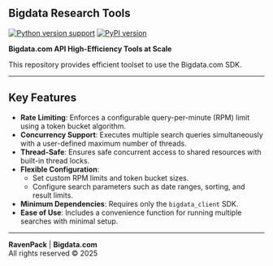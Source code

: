 ## Bigdata Research Tools

[![Python version support](https://img.shields.io/badge/Python-3.9%20|%203.10%20|%203.11%20|%203.12%20|%203.13-blue?logo=python)](https://pypi.org/project/bigdata-research-tools)
[![PyPI version](https://badge.fury.io/py/bigdata-research-tools.svg)](https://badge.fury.io/py/bigdata-research-tools)

**Bigdata.com API High-Efficiency Tools at Scale**

This repository provides efficient toolset to use the Bigdata.com SDK.

---

## Key Features

- **Rate Limiting**: Enforces a configurable query-per-minute (RPM) limit using
  a token bucket algorithm.
- **Concurrency Support**: Executes multiple search queries simultaneously with
  a user-defined maximum number of threads.
- **Thread-Safe**: Ensures safe concurrent access to shared resources with
  built-in thread locks.
- **Flexible Configuration**:
    - Set custom RPM limits and token bucket sizes.
    - Configure search parameters such as date ranges, sorting, and result
      limits.
- **Minimum Dependencies**: Requires only the `bigdata_client` SDK.
- **Ease of Use**: Includes a convenience function for running multiple
  searches with minimal setup.

---

**RavenPack** | **Bigdata.com** \
All rights reserved © 2025
